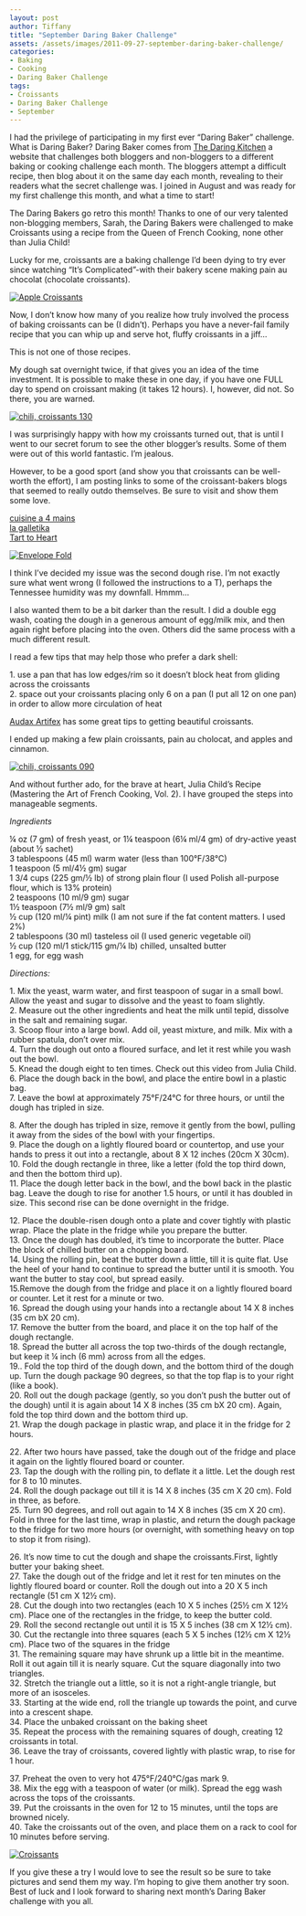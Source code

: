 ```yaml
---
layout: post
author: Tiffany
title: "September Daring Baker Challenge"
assets: /assets/images/2011-09-27-september-daring-baker-challenge/
categories: 
- Baking
- Cooking
- Daring Baker Challenge
tags: 
- Croissants
- Daring Baker Challenge
- September
---
```


I had the privilege of participating in my first ever “Daring Baker” challenge. What is Daring Baker? Daring Baker comes from [The Daring Kitchen](http://thedaringkitchen.com) a website that challenges both bloggers and non-bloggers to a different baking or cooking challenge each month. The bloggers attempt a difficult recipe, then blog about it on the same day each month, revealing to their readers what the secret challenge was. I joined in August and was ready for my first challenge this month, and what a time to start!

The Daring Bakers go retro this month! Thanks to one of our very talented non-blogging members, Sarah, the Daring Bakers were challenged to make Croissants using a recipe from the Queen of French Cooking, none other than Julia Child!

Lucky for me, croissants are a baking challenge I’d been dying to try ever since watching “It’s Complicated”-with their bakery scene making pain au chocolat (chocolate croissants).

[![](jekyll_uploads/2011/09/chili-croissants-115-575x320.jpg "Apple Croissants")](http://www.sweetpeonies.com/2011/09/september-daring-baker-challenge/chili-croissants-115/)

Now, I don’t know how many of you realize how truly involved the process of baking croissants can be (I didn’t). Perhaps you have a never-fail family recipe that you can whip up and serve hot, fluffy croissants in a jiff…

This is not one of those recipes.

My dough sat overnight twice, if that gives you an idea of the time investment. It is possible to make these in one day, if you have one FULL day to spend on croissant making (it takes 12 hours). I, however, did not. So there, you are warned.

[![](jekyll_uploads/2011/09/chili-croissants-130-325x215.jpg "chili, croissants 130")](http://www.sweetpeonies.com/2011/09/september-daring-baker-challenge/chili-croissants-130/)

I was surprisingly happy with how my croissants turned out, that is until I went to our secret forum to see the other blogger’s results. Some of them were out of this world fantastic. I’m jealous.

However, to be a good sport (and show you that croissants can be well-worth the effort), I am posting links to some of the croissant-bakers blogs that seemed to really outdo themselves. Be sure to visit and show them some love.

[cuisine a 4 mains](http://cuisinea4mains.wordpress.com/)  
[la galletika](http://lagalletika.com/)  
[Tart to Heart](http://carlysulli.wordpress.com/)

[![](jekyll_uploads/2011/09/chili-croissants-020-325x215.jpg "Envelope Fold")](http://www.sweetpeonies.com/2011/09/september-daring-baker-challenge/chili-croissants-020/)

I think I’ve decided my issue was the second dough rise. I’m not exactly sure what went wrong (I followed the instructions to a T), perhaps the Tennessee humidity was my downfall. Hmmm…

I also wanted them to be a bit darker than the result. I did a double egg wash, coating the dough in a generous amount of egg/milk mix, and then again right before placing into the oven. Others did the same process with a much different result.

I read a few tips that may help those who prefer a dark shell:

1\. use a pan that has low edges/rim so it doesn’t block heat from gliding across the croissants  
2\. space out your croissants placing only 6 on a pan (I put all 12 on one pan) in order to allow more circulation of heat

[Audax Artifex](http://audaxartifex.blogspot.com/) has some great tips to getting beautiful croissants.

I ended up making a few plain croissants, pain au cholocat, and apples and cinnamon.

[![](jekyll_uploads/2011/09/chili-croissants-090-325x215.jpg "chili, croissants 090")](http://www.sweetpeonies.com/2011/09/september-daring-baker-challenge/chili-croissants-090/)

And without further ado, for the brave at heart, Julia Child’s Recipe (Mastering the Art of French Cooking, Vol. 2). I have grouped the steps into manageable segments.

_Ingredients_

¼ oz (7 gm) of fresh yeast, or 1¼ teaspoon (6¼ ml/4 gm) of dry-active yeast (about ½ sachet)  
3 tablespoons (45 ml) warm water (less than 100°F/38°C)  
1 teaspoon (5 ml/4½ gm) sugar  
1 3/4 cups (225 gm/½ lb) of strong plain flour (I used Polish all-purpose flour, which is 13% protein)  
2 teaspoons (10 ml/9 gm) sugar  
1½ teaspoon (7½ ml/9 gm) salt  
½ cup (120 ml/¼ pint) milk (I am not sure if the fat content matters. I used 2%)  
2 tablespoons (30 ml) tasteless oil (I used generic vegetable oil)  
½ cup (120 ml/1 stick/115 gm/¼ lb) chilled, unsalted butter  
1 egg, for egg wash

_Directions:_

1\. Mix the yeast, warm water, and first teaspoon of sugar in a small bowl. Allow the yeast and sugar to dissolve and the yeast to foam slightly.  
2\. Measure out the other ingredients and heat the milk until tepid, dissolve in the salt and remaining sugar.  
3\. Scoop flour into a large bowl. Add oil, yeast mixture, and milk. Mix with a rubber spatula, don’t over mix.  
4\. Turn the dough out onto a floured surface, and let it rest while you wash out the bowl.  
5\. Knead the dough eight to ten times. Check out this video from Julia Child.  
6\. Place the dough back in the bowl, and place the entire bowl in a plastic bag.  
7\. Leave the bowl at approximately 75°F/24°C for three hours, or until the dough has tripled in size.

8\. After the dough has tripled in size, remove it gently from the bowl, pulling it away from the sides of the bowl with your fingertips.  
9\. Place the dough on a lightly floured board or countertop, and use your hands to press it out into a rectangle, about 8 X 12 inches (20cm X 30cm).  
10\. Fold the dough rectangle in three, like a letter (fold the top third down, and then the bottom third up).  
11\. Place the dough letter back in the bowl, and the bowl back in the plastic bag. Leave the dough to rise for another 1.5 hours, or until it has doubled in size. This second rise can be done overnight in the fridge.

12\. Place the double-risen dough onto a plate and cover tightly with plastic wrap. Place the plate in the fridge while you prepare the butter.  
13\. Once the dough has doubled, it’s time to incorporate the butter. Place the block of chilled butter on a chopping board.  
14\. Using the rolling pin, beat the butter down a little, till it is quite flat. Use the heel of your hand to continue to spread the butter until it is smooth. You want the butter to stay cool, but spread easily.  
15.Remove the dough from the fridge and place it on a lightly floured board or counter. Let it rest for a minute or two.  
16\. Spread the dough using your hands into a rectangle about 14 X 8 inches (35 cm bX 20 cm).  
17\. Remove the butter from the board, and place it on the top half of the dough rectangle.  
18\. Spread the butter all across the top two-thirds of the dough rectangle, but keep it ¼ inch (6 mm) across from all the edges.  
19.. Fold the top third of the dough down, and the bottom third of the dough up. Turn the dough package 90 degrees, so that the top flap is to your right (like a book).  
20\. Roll out the dough package (gently, so you don’t push the butter out of the dough) until it is again about 14 X 8 inches (35 cm bX 20 cm). Again, fold the top third down and the bottom third up.  
21\. Wrap the dough package in plastic wrap, and place it in the fridge for 2 hours.

22\. After two hours have passed, take the dough out of the fridge and place it again on the lightly floured board or counter.  
23\. Tap the dough with the rolling pin, to deflate it a little. Let the dough rest for 8 to 10 minutes.  
24\. Roll the dough package out till it is 14 X 8 inches (35 cm X 20 cm). Fold in three, as before.  
25\. Turn 90 degrees, and roll out again to 14 X 8 inches (35 cm X 20 cm). Fold in three for the last time, wrap in plastic, and return the dough package to the fridge for two more hours (or overnight, with something heavy on top to stop it from rising).

26\. It’s now time to cut the dough and shape the croissants.First, lightly butter your baking sheet.  
27\. Take the dough out of the fridge and let it rest for ten minutes on the lightly floured board or counter. Roll the dough out into a 20 X 5 inch rectangle (51 cm X 12½ cm).  
28\. Cut the dough into two rectangles (each 10 X 5 inches (25½ cm X 12½ cm). Place one of the rectangles in the fridge, to keep the butter cold.  
29\. Roll the second rectangle out until it is 15 X 5 inches (38 cm X 12½ cm).  
30\. Cut the rectangle into three squares (each 5 X 5 inches (12½ cm X 12½ cm). Place two of the squares in the fridge  
31\. The remaining square may have shrunk up a little bit in the meantime. Roll it out again till it is nearly square. Cut the square diagonally into two triangles.  
32\. Stretch the triangle out a little, so it is not a right-angle triangle, but more of an isosceles.  
33\. Starting at the wide end, roll the triangle up towards the point, and curve into a crescent shape.  
34\. Place the unbaked croissant on the baking sheet  
35\. Repeat the process with the remaining squares of dough, creating 12 croissants in total.  
36\. Leave the tray of croissants, covered lightly with plastic wrap, to rise for 1 hour.

37\. Preheat the oven to very hot 475°F/240°C/gas mark 9.  
38\. Mix the egg with a teaspoon of water (or milk). Spread the egg wash across the tops of the croissants.  
39\. Put the croissants in the oven for 12 to 15 minutes, until the tops are browned nicely.  
40\. Take the croissants out of the oven, and place them on a rack to cool for 10 minutes before serving.

[![](jekyll_uploads/2011/09/chili-croissants-100-575x381.jpg "Croissants")](http://www.sweetpeonies.com/2011/09/september-daring-baker-challenge/chili-croissants-100/)

If you give these a try I would love to see the result so be sure to take pictures and send them my way. I’m hoping to give them another try soon. Best of luck and I look forward to sharing next month’s Daring Baker challenge with you all.